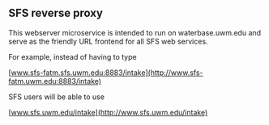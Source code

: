 
## SFS reverse proxy

This webserver microservice is intended to run on waterbase.uwm.edu and serve as the friendly URL frontend for all SFS web services.

For example, instead of having to type

   [www.sfs-fatm.sfs.uwm.edu:8883/intake](http://www.sfs-fatm.uwm.edu:8883/intake)

SFS users will be able to use

   [www.sfs.uwm.edu/intake](http://www.sfs.uwm.edu/intake)

   
